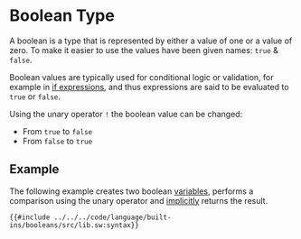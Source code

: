 # Boolean Type

A boolean is a type that is represented by either a value of one or a value of zero. To make it easier to use the values have been given names: `true` & `false`.

Boolean values are typically used for conditional logic or validation, for example in [if expressions](../control-flow/if-expressions.md), and thus expressions are said to be evaluated to `true` or `false`.

Using the unary operator `!` the boolean value can be changed:

- From `true` to `false`
- From `false` to `true`

## Example

The following example creates two boolean [variables](../variables/index.md), performs a comparison using the unary operator and [implicitly](../functions/return.md) returns the result.

```sway
{{#include ../../../code/language/built-ins/booleans/src/lib.sw:syntax}}
```
